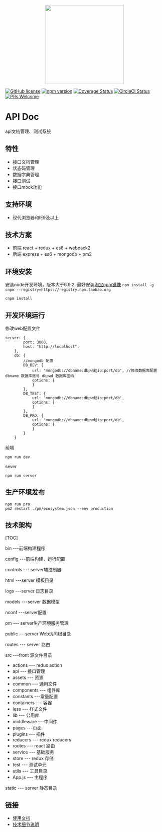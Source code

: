 <p align="center">
  <a href="http://apidoc.hefantv.com">
    <img width="251" src="https://i.imgur.com/UeQhrLo.png">
  </a>
</p>


 [![GitHub license](https://img.shields.io/badge/license-MIT-blue.svg)](https://github.com/facebook/react/blob/master/LICENSE) [![npm version](https://img.shields.io/npm/v/react.svg?style=flat)](https://www.npmjs.com/package/react) [![Coverage Status](https://img.shields.io/coveralls/facebook/react/master.svg?style=flat)](https://coveralls.io/github/facebook/react?branch=master) [![CircleCI Status](https://circleci.com/gh/facebook/react.svg?style=shield&circle-token=:circle-token)](https://circleci.com/gh/facebook/react) [![PRs Welcome](https://img.shields.io/badge/PRs-welcome-brightgreen.svg)](https://reactjs.org/docs/how-to-contribute.html#your-first-pull-request)

# API Doc
api文档管理、测试系统


## 特性
* 接口文档管理
* 状态码管理
* 数据字典管理
* 接口测试
* 接口mock功能

## 支持环境

* 现代浏览器和IE9及以上

## 技术方案

* 前端 react + redux + es6 + webpack2
* 后端 express + es6 + mongodb + pm2 

## 环境安装
安装node开发环境，版本大于6.9.2, 最好安装[淘宝npm镜像](http://npm.taobao.org/) `npm install -g cnpm --registry=https://registry.npm.taobao.org`  


```
cnpm install 
```
## 开发环境运行

修改web配置文件

```
server: {
        port: 3000,
        host: "http://localhost",
    },
    db: {
        //mongodb 配置
        DB_DEV: {
            url: 'mongodb://dbname:dbpwd@ip:port/db', //修改数据库配置 dbname 数据库账号 dbpwd 数据库密码
            options: {
            }
        },
        DB_TEST: {
            url: 'mongodb://dbname:dbpwd@ip:port/db',
            options: {
            }
        },
        DB_PRO: {
            url: 'mongodb://dbname:dbpwd@ip:port/db',
            options: {
            }
        }
    }
```

前端

```
npm run dev
```

sever

```
npm run server
```

## 生产环境发布

```
npm run pro
pm2 restart ./pm/ecosystem.json --env production
```

## 技术架构

[TOC]

bin ---前端构建程序

config ---前端构建，运行配置

controls  --- server端控制器

html  ---server 模板目录

logs  ---server 日志目录

models ---server 数据模型

nconf  ---server配置

pm  --- server生产环境服务管理

public ---server Web访问根目录

routes --- server 路由

src  ---front 源文件目录
 
   - actions  --- redux action
   - api  --- 接口管理
   - assets  --- 资源
   - common  --- 通用文件
   - components --- 组件库
   - constants  ---常量配置
   - containers  --- 容器
   - less  --- 样式文件
   - lib  --- 公用库
   - middleware  ---中间件
   - pages  ---页面
   - plugins  --- 插件
   - reducers  --- redux reducers
   - routes  --- react 路由
   - service  --- 基础服务
   - store  --- redux 存储
   - test  --- 测试单元
   - utils  --- 工具目录
   - App.js  --- 主程序

static --- server 静态目录


## 链接

* [使用文档](http://gitlab.hefantv.com/trunk/hefantv_api_s/blob/dev/help.md "使用文档")
* [技术细节说明](http://gitlab.hefantv.com/trunk/hefantv_api_s/blob/dev/DOC_technique.md "技术细节说明")